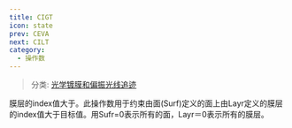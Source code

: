 ```yaml
---
title: CIGT
icon: state
prev: CEVA
next: CILT
category:
  - 操作数
---
```


> 分类: [光学镀膜和偏振光线追迹](/hb/operands/135/895/  "Zemax 操作数 光学镀膜和偏振光线追迹")

膜层的index值大于。此操作数用于约束由面(Surf)定义的面上由Layr定义的膜层的index值大于目标值。用Sufr=0表示所有的面，Layr＝0表示所有的膜层。